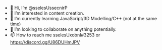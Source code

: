 - 👋 Hi, I’m @sselesUssecnirP
- 👀 I’m interested in content creation.
- 🌱 I’m currently learning JavaScript/3D Modelling/C++ (not at the same time)
- 💞️ I’m looking to collaborate on anything potentially.
- 📫 How to reach me sselesUxobnI#3253 or https://discord.gg/U86DUHmJPV

<!---
sselesUssecnirP/sselesUssecnirP is a ✨ special ✨ repository because its `README.md` (this file) appears on your GitHub profile.
You can click the Preview link to take a look at your changes.
--->
